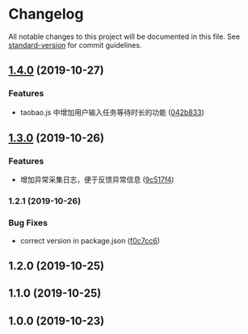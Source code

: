# Changelog

All notable changes to this project will be documented in this file. See [standard-version](https://github.com/conventional-changelog/standard-version) for commit guidelines.

## [1.4.0](https://github.com/Dcatfly/auto-task-helper/compare/v1.3.0...v1.4.0) (2019-10-27)

### Features

- taobao.js 中增加用户输入任务等待时长的功能 ([042b833](https://github.com/Dcatfly/auto-task-helper/commit/042b8333ff2f40d6162e81aac3857eb7ce068fcc))

## [1.3.0](https://github.com/Dcatfly/auto-task-helper/compare/v1.2.1...v1.3.0) (2019-10-26)

### Features

- 增加异常采集日志，便于反馈异常信息 ([9c517f4](https://github.com/Dcatfly/auto-task-helper/commit/9c517f43faec8cd1076a5c0e372f0ae971ad9ce0))

### 1.2.1 (2019-10-26)

### Bug Fixes

- correct version in package.json ([f0c7cc6](https://github.com/Dcatfly/auto-task-helper/commit/f0c7cc610bd00f4b16e2a08bb9fd59542099fd16))

## 1.2.0 (2019-10-25)

## 1.1.0 (2019-10-25)

## 1.0.0 (2019-10-23)
